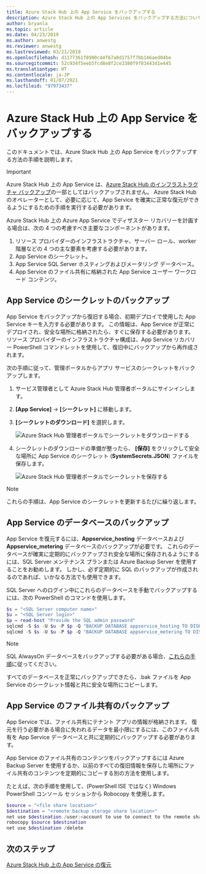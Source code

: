 ```yaml
---
title: Azure Stack Hub 上の App Service をバックアップする
description: Azure Stack Hub 上の App Services をバックアップする方法について説明します。
author: bryanla
ms.topic: article
ms.date: 04/23/2019
ms.author: anwestg
ms.reviewer: anwestg
ms.lastreviewed: 03/21/2019
ms.openlocfilehash: d1177361f8980c44f67a0d1757f7bb146aed04be
ms.sourcegitcommit: 52c934f5eeb5fcd8e8f2ce3380f9f03443d1e445
ms.translationtype: HT
ms.contentlocale: ja-JP
ms.lasthandoff: 01/07/2021
ms.locfileid: "97973437"
---
```

# <a name="back-up-app-service-on-azure-stack-hub"></a>Azure Stack Hub 上の App Service をバックアップする

このドキュメントでは、Azure Stack Hub 上の App Service をバックアップする方法の手順を説明します。

> [!IMPORTANT]
> Azure Stack Hub 上の App Service は、[Azure Stack Hub のインフラストラクチャ バックアップ](azure-stack-backup-infrastructure-backup.md)の一部としてはバックアップされません。 Azure Stack Hub のオペレーターとして、必要に応じて、App Service を確実に正常な復元ができるようにするための手順を実行する必要があります。

Azure Stack Hub 上の Azure App Service でディザスター リカバリーを計画する場合は、次の 4 つの考慮すべき主要なコンポーネントがあります。
1. リソース プロバイダーのインフラストラクチャ、サーバー ロール、worker 階層などの 4 つの主な要素を考慮する必要があります。 
2. App Service のシークレット。
3. App Service SQL Server ホスティングおよびメータリング データベース。
4. App Service のファイル共有に格納された App Service ユーザー ワークロード コンテンツ。

## <a name="back-up-app-service-secrets"></a>App Service のシークレットのバックアップ
App Service をバックアップから復旧する場合、初期デプロイで使用した App Service キーを入力する必要があります。 この情報は、App Service が正常にデプロイされ、安全な場所に格納されたら、すぐに保存する必要があります。 リソース プロバイダーのインフラストラクチャ構成は、App Service リカバリー PowerShell コマンドレットを使用して、復旧中にバックアップから再作成されます。

次の手順に従って、管理ポータルからアプリ サービスのシークレットをバックアップします。 

1. サービス管理者として Azure Stack Hub 管理者ポータルにサインインします。

2. **[App Service]**  ->  **[シークレット]** に移動します。 

3. **[シークレットのダウンロード]** を選択します。

   ![Azure Stack Hub 管理者ポータルでシークレットをダウンロードする](./media/app-service-back-up/download-secrets.png)

4. シークレットのダウンロードの準備が整ったら、 **[保存]** をクリックして安全な場所に App Service のシークレット (**SystemSecrets.JSON**) ファイルを保存します。 

   ![Azure Stack Hub 管理者ポータルでシークレットを保存する](./media/app-service-back-up/save-secrets.png)

> [!NOTE]
> これらの手順は、App Service のシークレットを更新するたびに繰り返します。

## <a name="back-up-the-app-service-databases"></a>App Service のデータベースのバックアップ
App Service を復元するには、**Appservice_hosting** データベースおよび **Appservice_metering** データベースのバックアップが必要です。 これらのデータベースが確実に定期的にバックアップされ安全な場所に保存されるようにするには、SQL Server メンテナンス プランまたは Azure Backup Server を使用することをお勧めします。 しかし、必ず定期的に SQL のバックアップが作成されるのであれば、いかなる方法でも使用できます。

SQL Server へのログイン中にこれらのデータベースを手動でバックアップするには、次の PowerShell のコマンドを使用します。

  ```powershell
  $s = "<SQL Server computer name>"
  $u = "<SQL Server login>" 
  $p = read-host "Provide the SQL admin password"
  sqlcmd -S $s -U $u -P $p -Q "BACKUP DATABASE appservice_hosting TO DISK = '<path>\hosting.bak'"
  sqlcmd -S $s -U $u -P $p -Q "BACKUP DATABASE appservice_metering TO DISK = '<path>\metering.bak'"
  ```

> [!NOTE]
> SQL AlwaysOn データベースをバックアップする必要がある場合、[これらの手順](/sql/database-engine/availability-groups/windows/configure-backup-on-availability-replicas-sql-server?view=sql-server-2017&preserve-view=true)に従ってください。 

すべてのデータベースを正常にバックアップできたら、.bak ファイルを App Service のシークレット情報と共に安全な場所にコピーします。

## <a name="back-up-the-app-service-file-share"></a>App Service のファイル共有のバックアップ
App Service では、ファイル共有にテナント アプリの情報が格納されます。 復元を行う必要がある場合に失われるデータを最小限にするには、このファイル共有を App Service データベースと共に定期的にバックアップする必要があります。

App Service のファイル共有のコンテンツをバックアップするには Azure Backup Server を使用するか、以前のすべての復旧情報を保存した場所にファイル共有のコンテンツを定期的にコピーする別の方法を使用します。

たとえば、次の手順を使用して、(PowerShell ISE ではなく) Windows PowerShell コンソール セッションから Robocopy を使用します。

```powershell
$source = "<file share location>"
$destination = "<remote backup storage share location>"
net use $destination /user:<account to use to connect to the remote share in the format of domain\username> *
robocopy $source $destination
net use $destination /delete
```

## <a name="next-steps"></a>次のステップ
[Azure Stack Hub 上の App Service の復元](app-service-recover.md)
